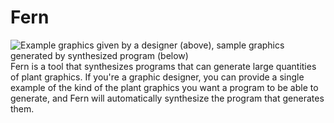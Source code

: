# Fern
![Example graphics given by a designer (above), sample graphics generated by synthesized program (below)](https://i.imgur.com/xaWn95Q.png)
Fern is a tool that synthesizes programs that can generate large quantities of plant graphics. If you're a graphic designer, you can provide a single example of the kind of the plant graphics you want a program to be able to generate, and Fern will automatically synthesize the program that generates them.
